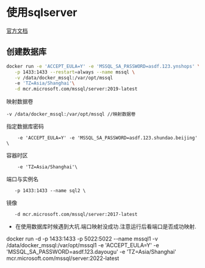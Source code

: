 # 使用sqlserver

[官方文档](https://docs.microsoft.com/zh-cn/sql/linux/quickstart-install-connect-docker?view=sql-server-2017&pivots=cs1-bash)

## 创建数据库


```bash
docker run -e 'ACCEPT_EULA=Y' -e 'MSSQL_SA_PASSWORD=asdf.123.ynshops' \
   -p 1433:1433 --restart=always --name mssql \
   -v /data/docker_mssql:/var/opt/mssql
   -e 'TZ=Asia/Shanghai'\
   -d mcr.microsoft.com/mssql/server:2019-latest
```

映射数据卷
```
-v /data/docker_mssql:/var/opt/mssql //映射数据卷
```

指定数据库密码

```
    -e 'ACCEPT_EULA=Y' -e 'MSSQL_SA_PASSWORD=asdf.123.shundao.beijing' \
```


容器时区
```
    -e 'TZ=Asia/Shanghai'\
```

端口与实例名

```
   -p 1433:1433 --name sql2 \
```

镜像

```
   -d mcr.microsoft.com/mssql/server:2017-latest
```

* 在使用数据库时候遇到大坑.端口映射没成功.注意运行后看端口是否成功映射.

docker run -d -p 1433:1433 -p 5022:5022 --name mssql1 -v /data/docker_mssql:/var/opt/mssql1 -e 'ACCEPT_EULA=Y' -e 'MSSQL_SA_PASSWORD=asdf.123.dayougu' -e 'TZ=Asia/Shanghai' mcr.microsoft.com/mssql/server:2022-latest